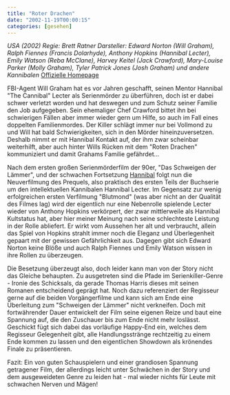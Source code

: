 ```yaml
---
title: "Roter Drachen"
date: "2002-11-19T00:00:15"
categories: [gesehen]
---
```


*USA (2002)
Regie: Brett Ratner
Darsteller: Edward Norton (Will Graham), Ralph Fiennes (Francis Dolarhyde), Anthony Hopkins (Hannibal Lecter), Emily Watson (Reba McClane), Harvey Keitel (Jack Crawford), Mary-Louise Parker (Molly Graham), Tyler Patrick Jones (Josh Graham) und andere Kannibalen*
[Offizielle Homepage](http://movies.uip.de/roterdrache/)

FBI-Agent Will Graham hat es vor Jahren geschafft, seinen Mentor Hannibal "The Cannibal" Lecter als Serienmörder zu überführen, doch ist er dabei schwer verletzt worden und hat deswegen und zum Schutz seiner Familie den Job aufgegeben. Sein ehemaliger Chef Crawford bittet ihn bei schwierigen Fällen aber immer wieder gern um Hilfe, so auch im Fall eines doppelten Familienmordes. Der Killer schlägt immer nur bei Vollmond zu und Will hat bald Schwierigkeiten, sich in den Mörder hineinzuversetzen. Deshalb nimmt er mit Hannibal Kontakt auf, der ihm zwar scheinbar weiterhilft, aber auch hinter Wills Rücken mit dem "Roten Drachen" kommuniziert und damit Grahams Familie gefährdet...

Nach dem ersten großen Serienmörderfilm der 90er, "Das Schweigen der Lämmer", und der schwachen Fortsetzung [Hannibal](/2001/02/15/hannibal/) folgt nun die Neuverfilmung des Prequels, also praktisch des ersten Teils der Buchserie um den intellektuellen Kannibalen Hannibal Lecter. Im Gegensatz zur wenig erfolgreichen ersten Verfilmung "Blutmond" (was aber nicht an der Qualität des Filmes lag) wird der eigentlich nur eine Nebenrolle spielende Lecter wieder von Anthony Hopkins verkörpert, der zwar mittlerweile als Hannibal Kultstatus hat, aber hier meiner Meinung nach seine schlechteste Leistung in der Rolle abliefert. Er wirkt vom Aussehen her alt und verbraucht, allein das Spiel von Hopkins strahlt immer noch die Eleganz und Überlegenheit gepaart mit der gewissen Gefährlichkeit aus. Dagegen gibt sich Edward Norton keine Blöße und auch Ralph Fiennes und Emily Watson wissen in ihre Rollen zu überzeugen.

Die Besetzung überzeugt also, doch leider kann man von der Story nicht das Gleiche behaupten. Zu ausgetreten sind die Pfade im Serienkiller-Genre - Ironie des Schicksals, da gerade Thomas Harris dieses mit seinen Romanen entscheidend geprägt hat. Noch dazu referenziert der Regisseur gerne auf die beiden Vorgängerfilme und kann sich am Ende eine Überleitung zum "Schweigen der Lämmer" nicht verkneifen. Doch mit fortwährender Dauer entwickelt der Film seine eigenen Reize und baut eine Spannung auf, die den Zuschauer bis zum Ende nicht mehr loslässt. Geschickt fügt sich dabei das vorläufige Happy-End ein, welches dem Regisseur Gelegenheit gibt, alle Handlungsstränge rechtzeitig zu einem Ende kommen zu lassen und den eigentlichen Showdown als krönendes Finale zu präsentieren.

Fazit: Ein von guten Schauspielern und einer grandiosen Spannung getragener Film, der allerdings leicht unter Schwächen in der Story und dem ausgeweideten Genre zu leiden hat - mal wieder nichts für Leute mit schwachen Nerven und Mägen!
